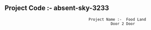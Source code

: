 ##  Project Code :- absent-sky-3233

                                          Project Name :-  Food Land
                                                    Door 2 Door
